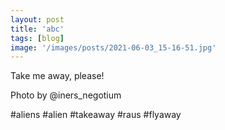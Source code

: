 ```yaml
---
layout: post
title: 'abc'
tags: [blog]
image: '/images/posts/2021-06-03_15-16-51.jpg'
---
```



Take me away, please!

Photo by @iners_negotium

#aliens #alien #takeaway #raus #flyaway
